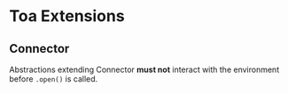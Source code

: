 # Toa Extensions

## Connector

Abstractions extending Connector **must not** interact with the environment before `.open()` is
called.
